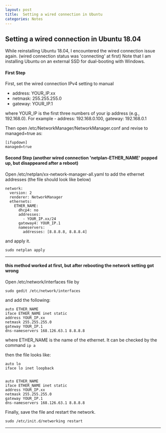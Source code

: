 ```yaml
---
layout: post
title:  Setting a wired connection in Ubuntu
categories: Notes
---
```


## Setting a wired connection in Ubuntu 18.04

While reinstalling Ubuntu 18.04, I encountered the wired connection issue again.
(wired connection status was 'connecting' at first)
Note that I am installing Ubuntu on an external SSD for dual-booting with Windows.

#### First Step
First, set the wired connection IPv4 setting to manual
- address: YOUR_IP.xx
- netmask: 255.255.255.0
- gateway: YOUR_IP.1

where YOUR_IP is the first three numbers of your ip address (e.g., 192.168.0).
For example - address: 192.168.0.100, gateway: 192.168.0.1

Then open /etc/NetworkManager/NetworkManager.conf and revise to managed=true as:
```
[ifupdown]
managed=true
```

#### Second Step (another wired connection 'netplan-ETHER_NAME' popped up, but disappeared after a reboot)
Open /etc/netplan/xx-network-manager-all.yaml to add the ethernet addresses (the file should look like below)
```
network:
  version: 2
  renderer: NetworkManager
  ethernets:
    ETHER_NAME:
      dhcp4: no
      addresses:
        - YOUR_IP.xx/24
      gateway4: YOUR_IP.1
      nameservers:
        addresses: [8.8.8.8, 8.8.8.4]
```
and apply it.
```
sudo netplan apply
```

---
#### this method worked at first, but after rebooting the network setting got wrong
Open /etc/network/interfaces file by
```
sudo gedit /etc/network/interfaces
```

and add the following:
```
auto ETHER_NAME
iface ETHER_NAME inet static
address YOUR_IP.xx
netmask 255.255.255.0
gateway YOUR_IP.1
dns-nameservers 168.126.63.1 8.8.8.8
```
where ETHER_NAME is the name of the ethernet. It can be checked by the command
`ip a`


then the file looks like:
```
auto lo
iface lo inet loopback


auto ETHER_NAME
iface ETHER_NAME inet static
address YOUR_IP.xx
netmask 255.255.255.0
gateway YOUR_IP.1
dns-nameservers 168.126.63.1 8.8.8.8
```

Finally, save the file and restart the network.
```
sudo /etc/init.d/networking restart
```
---
